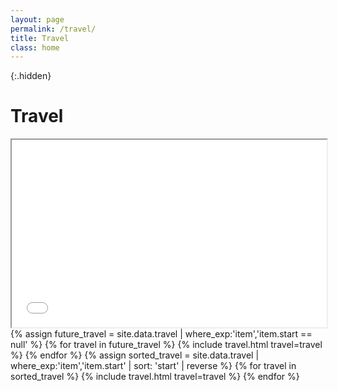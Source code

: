 ```yaml
---
layout: page
permalink: /travel/
title: Travel
class: home
---
```


{:.hidden}
# Travel


<iframe src="/assets/travelmap.html" width="100%" height="300"></iframe>
<div class="travel" markdown="1">
<table>
<tbody>
{% assign future_travel = site.data.travel | where_exp:'item','item.start == null' %}
{% for travel in future_travel %}
  {% include travel.html travel=travel %}
{% endfor %}
{% assign sorted_travel = site.data.travel | where_exp:'item','item.start' | sort: 'start' | reverse %}
{% for travel in sorted_travel %}
  {% include travel.html travel=travel %}
{% endfor %}
</tbody>
</table>
</div>